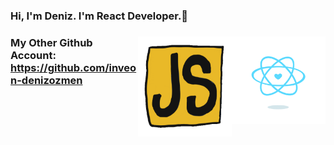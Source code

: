 <h3 class="animate__animated animate__bounce">Hi, I'm Deniz. I'm React Developer.👋<h3/> 
<img src="https://github.com/denizozmen/denizozmen/blob/main/content_heart-react.gif" alt="react-native" width="150" height="140" align="right" style="max-width:100%;">
<img   <img src="https://github.com/denizozmen/denizozmen/blob/main/giphy.gif" alt="react-native" width="150" height="160" align="right"  style="max-width:100%;"><img 

My Other Github Account: https://github.com/inveon-denizozmen


